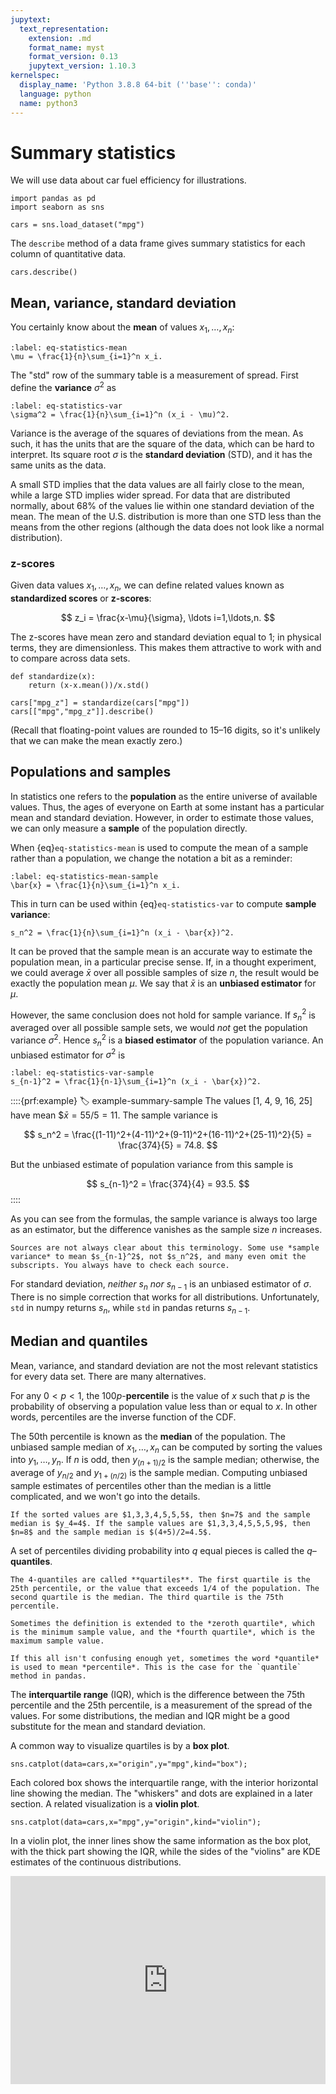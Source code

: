 ```yaml
---
jupytext:
  text_representation:
    extension: .md
    format_name: myst
    format_version: 0.13
    jupytext_version: 1.10.3
kernelspec:
  display_name: 'Python 3.8.8 64-bit (''base'': conda)'
  language: python
  name: python3
---
```


# Summary statistics

We will use data about car fuel efficiency for illustrations.

```{code-cell}
import pandas as pd
import seaborn as sns

cars = sns.load_dataset("mpg")
```

The `describe` method of a data frame gives summary statistics for each column of quantitative data.

```{code-cell}
cars.describe()
```

## Mean, variance, standard deviation

You certainly know about the **mean** of values $x_1,\ldots,x_n$:

```{math}
:label: eq-statistics-mean
\mu = \frac{1}{n}\sum_{i=1}^n x_i.
```

The "std" row of the summary table is a measurement of spread. First define the **variance** $\sigma^2$ as 

```{math}
:label: eq-statistics-var
\sigma^2 = \frac{1}{n}\sum_{i=1}^n (x_i - \mu)^2.
```

Variance is the average of the squares of deviations from the mean. As such, it has the units that are the square of the data, which can be hard to interpret. Its square root $\sigma$ is the **standard deviation** (STD), and it has the same units as the data. 

A small STD implies that the data values are all fairly close to the mean, while a large STD implies wider spread. For data that are distributed normally, about 68% of the values lie within one standard deviation of the mean. The mean of the U.S. distribution is more than one STD less than the means from the other regions (although the data does not look like a normal distribution).

### z-scores

Given data values $x_1,\ldots,x_n$, we can define related values known as **standardized scores** or **z-scores**:

$$
z_i = \frac{x-\mu}{\sigma}, \ldots i=1,\ldots,n.
$$

The z-scores have mean zero and standard deviation equal to 1; in physical terms, they are dimensionless. This makes them attractive to work with and to compare across data sets. 

```{code-cell}
def standardize(x):
    return (x-x.mean())/x.std()

cars["mpg_z"] = standardize(cars["mpg"])
cars[["mpg","mpg_z"]].describe()
```

(Recall that floating-point values are rounded to 15–16 digits, so it's unlikely that we can make the mean exactly zero.)

## Populations and samples

In statistics one refers to the **population** as the entire universe of available values. Thus, the ages of everyone on Earth at some instant has a particular mean and standard deviation. However, in order to estimate those values, we can only measure a **sample** of the population directly. 

When {eq}`eq-statistics-mean` is used to compute the mean of a sample rather than a population, we change the notation a bit as a reminder:

```{math}
:label: eq-statistics-mean-sample
\bar{x} = \frac{1}{n}\sum_{i=1}^n x_i.
```

This in turn can be used within {eq}`eq-statistics-var` to compute **sample variance**:

```{math}
s_n^2 = \frac{1}{n}\sum_{i=1}^n (x_i - \bar{x})^2.
```

It can be proved that the sample mean is an accurate way to estimate the population mean, in a particular precise sense. If, in a thought experiment, we could average $\bar{x}$ over all possible samples of size $n$, the result would be exactly the population mean $\mu$. We say that $\bar{x}$ is an **unbiased estimator** for $\mu$.

However, the same conclusion does not hold for sample variance. If $s_n^2$ is averaged over all possible sample sets, we would *not* get the population variance $\sigma^2$. Hence $s_n^2$ is a **biased estimator** of the population variance. An unbiased estimator for $\sigma^2$ is

```{math}
:label: eq-statistics-var-sample
s_{n-1}^2 = \frac{1}{n-1}\sum_{i=1}^n (x_i - \bar{x})^2.
```

::::{prf:example}
:label: example-summary-sample
The values [1, 4, 9, 16, 25] have mean $$\bar{x}=55/5 = 11$. The sample variance is 

$$
s_n^2 = \frac{(1-11)^2+(4-11)^2+(9-11)^2+(16-11)^2+(25-11)^2}{5} = \frac{374}{5} = 74.8.
$$

But the unbiased estimate of population variance from this sample is 

$$
s_{n-1}^2 = \frac{374}{4} = 93.5.
$$
::::

As you can see from the formulas, the sample variance is always too large as an estimator, but the difference vanishes as the sample size $n$ increases. 

```{warning}
Sources are not always clear about this terminology. Some use *sample variance* to mean $s_{n-1}^2$, not $s_n^2$, and many even omit the subscripts. You always have to check each source.
```

For standard deviation, *neither* $s_n$ *nor* $s_{n-1}$ is an unbiased estimator of $\sigma$. There is no simple correction that works for all distributions. Unfortunately, `std` in numpy returns $s_n$, while `std` in pandas returns $s_{n-1}$.

## Median and quantiles

Mean, variance, and standard deviation are not the most relevant statistics for every data set. There are many alternatives.

For any $0<p<1$, the $100p$-**percentile** is the value of $x$ such that $p$ is the probability of observing a population value less than or equal to $x$. In other words, percentiles are the inverse function of the CDF. 

The 50th percentile is known as the **median** of the population. The unbiased sample median of $x_1,\ldots,x_n$ can be computed by sorting the values into $y_1,\ldots,y_n$. If $n$ is odd, then $y_{(n+1)/2}$ is the sample median; otherwise, the average of $y_{n/2}$ and $y_{1+(n/2)}$ is the sample median. Computing unbiased sample estimates of percentiles other than the median is a little complicated, and we won't go into the details.

```{prf:example}
If the sorted values are $1,3,3,4,5,5,5$, then $n=7$ and the sample median is $y_4=4$. If the sample values are $1,3,3,4,5,5,5,9$, then $n=8$ and the sample median is $(4+5)/2=4.5$.
```

A set of percentiles dividing probability into $q$ equal pieces is called the $q$–**quantiles**.

```{prf:example}
The 4-quantiles are called **quartiles**. The first quartile is the 25th percentile, or the value that exceeds 1/4 of the population. The second quartile is the median. The third quartile is the 75th percentile. 

Sometimes the definition is extended to the *zeroth quartile*, which is the minimum sample value, and the *fourth quartile*, which is the maximum sample value.
```

```{warning}
If this all isn't confusing enough yet, sometimes the word *quantile* is used to mean *percentile*. This is the case for the `quantile` method in pandas.
```

The **interquartile range** (IQR), which is the difference between the 75th percentile and the 25th percentile, is a measurement of the spread of the values. For some distributions, the median and IQR might be a good substitute for the mean and standard deviation.

A common way to visualize quartiles is by a **box plot**.

```{code-cell} ipython3
sns.catplot(data=cars,x="origin",y="mpg",kind="box");
```

Each colored box shows the interquartile range, with the interior horizontal line showing the median. The "whiskers" and dots are explained in a later section. A related visualization is a **violin plot**.

```{code-cell} ipython3
sns.catplot(data=cars,x="mpg",y="origin",kind="violin");
```

In a violin plot, the inner lines show the same information as the box plot, with the thick part showing the IQR, while the sides of the "violins" are KDE estimates of the continuous distributions.

<div style="max-width:608px"><div style="position:relative;padding-bottom:66.118421052632%"><iframe id="kaltura_player" src="https://cdnapisec.kaltura.com/p/2358381/sp/235838100/embedIframeJs/uiconf_id/43030021/partner_id/2358381?iframeembed=true&playerId=kaltura_player&entry_id=1_kqyy86qx&flashvars[streamerType]=auto&amp;flashvars[localizationCode]=en&amp;flashvars[leadWithHTML5]=true&amp;flashvars[sideBarContainer.plugin]=true&amp;flashvars[sideBarContainer.position]=left&amp;flashvars[sideBarContainer.clickToClose]=true&amp;flashvars[chapters.plugin]=true&amp;flashvars[chapters.layout]=vertical&amp;flashvars[chapters.thumbnailRotator]=false&amp;flashvars[streamSelector.plugin]=true&amp;flashvars[EmbedPlayer.SpinnerTarget]=videoHolder&amp;flashvars[dualScreen.plugin]=true&amp;flashvars[Kaltura.addCrossoriginToIframe]=true&amp;&wid=1_mp2d99cc" width="608" height="402" allowfullscreen webkitallowfullscreen mozAllowFullScreen allow="autoplay *; fullscreen *; encrypted-media *" sandbox="allow-forms allow-same-origin allow-scripts allow-top-navigation allow-pointer-lock allow-popups allow-modals allow-orientation-lock allow-popups-to-escape-sandbox allow-presentation allow-top-navigation-by-user-activation" frameborder="0" title="Kaltura Player" style="position:absolute;top:0;left:0;width:100%;height:100%"></iframe></div></div>